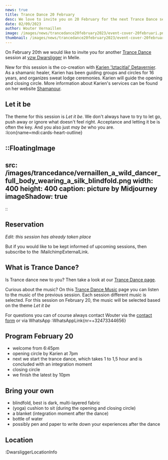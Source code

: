 ```yaml
--- 
news: true
title: Trance Dance 20 February
desc: We love to invite you on 20 February for the next Trance Dance session at vzw Dwarsligger in Melle.
date: 02/09/2023
author: Wouter Vernaillen
image: /images/news/trancedance20february2023/event-cover-20februari.png
thumbnail: /images/news/trancedance20february2023/event-cover-20februari.png
---
```


On February 20th we would like to invite you for another [Trance Dance](/en/trancedance) session at [vzw Dwarsligger](https://www.dwarsligger33.com/event-details/trancedans) in Melle.

New for this session is the co-creation with [Karien 'Iztacitlal' Detavernier](https://www.shamanour.be/autobiography). As a shamanic healer, Karien has been guiding groups and circles for 16 years, and organizes sweat lodge ceremonies.
Karien will guide the opening and closing circle.
More information about Karien's services can be found on her website [Shamanour](https://www.shamanour.be/).

## Let it be
The theme for this session is *Let it be*. We don't always have to try to let go, push away or ignore what doesn't feel right. Acceptance and letting it be is often the key.
And you also just *may be* who you are. :Icon{name=mdi:cards-heart-outline}

::FloatingImage
---
src: /images/trancedance/vernaillen_a_wild_dancer_full_body_wearing_a_silk_blindfold.png
width: 400
height: 400
caption: picture by Midjourney
imageShadow: true
---
::
## Reservation
*Edit: this session has already taken place*

But if you would like to be kept informed of upcoming sessions, then subscribe to the :MailchimpExternalLink.

## What is Trance Dance?

Is Trance dance new to you? Then take a look at our [Trance Dance page](/en/trancedance).

Curious about the music? On this [Trance Dance Music](/en/news/trancedancemusic) page you can listen to the music of the previous session.
Each session different music is selected. For this session on February 20, the music will be selected based on the theme *Let it be*

For questions you can of course always contact Wouter via the [contact form](/en/contact) or via WhatsApp :WhatsAppLink{nr=+32473344656}


## Program February 20
* welcome from 6:45pm
* opening circle by Karien at 7pm
* next we start the trance dance, which takes 1 to 1,5 hour and is concluded with an integration moment
* closing circle
* we finish the latest by 10pm

## Bring your own
* blindfold, best is dark, multi-layered fabric
* (yoga) cushion to sit (during the opening and closing circle)
* a blanket (integration moment after the dance)
* bottle of water
* possibly pen and paper to write down your experiences after the dance

## Location

:DwarsliggerLocationInfo
